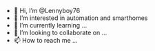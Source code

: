 - 👋 Hi, I’m @Lennyboy76
- 👀 I’m interested in automation and smarthomes
- 🌱 I’m currently learning ...
- 💞️ I’m looking to collaborate on ...
- 📫 How to reach me ...

<!---
Lennyboy76/Lennyboy76 is a ✨ special ✨ repository because its `README.md` (this file) appears on your GitHub profile.
You can click the Preview link to take a look at your changes.
--->
